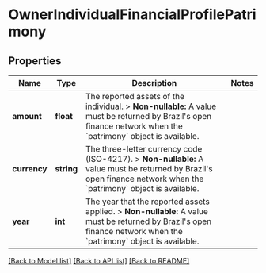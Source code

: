 # OwnerIndividualFinancialProfilePatrimony

## Properties
Name | Type | Description | Notes
------------ | ------------- | ------------- | -------------
**amount** | **float** | The reported assets of the individual.  &gt; **Non-nullable:** A value must be returned by Brazil&#x27;s open finance network when the &#x60;patrimony&#x60; object is available. | 
**currency** | **string** | The three-letter currency code (ISO-4217).  &gt; **Non-nullable:** A value must be returned by Brazil&#x27;s open finance network when the &#x60;patrimony&#x60; object is available. | 
**year** | **int** | The year that the reported assets applied.   &gt; **Non-nullable:** A value must be returned by Brazil&#x27;s open finance network when the &#x60;patrimony&#x60; object is available. | 

[[Back to Model list]](../../README.md#documentation-for-models) [[Back to API list]](../../README.md#documentation-for-api-endpoints) [[Back to README]](../../README.md)

